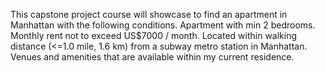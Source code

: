 This capstone project course will showcase to find an apartment in Manhattan with the following conditions. Apartment with min 2 bedrooms. Monthly rent not to exceed US$7000 / month. Located within walking distance (<=1.0 mile, 1.6 km) from a subway metro station in Manhattan. Venues and amenities that are available within my current residence.
